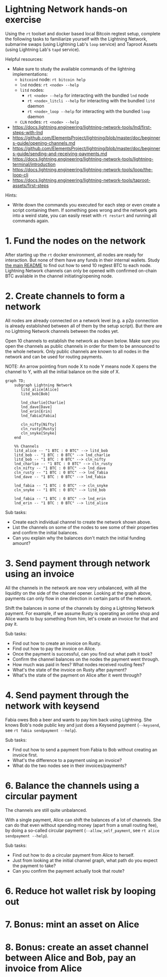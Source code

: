 # Lightning Network hands-on exercise

Using the `rt` toolset and docker based local Bitcoin regtest setup, complete
the following tasks to familiarize yourself with the Lightning Network,
submarine swaps (using Lightning Lab's `loop` service) and Taproot Assets (using
Lightning Lab's `tapd` service).

Helpful resources:
 * Make sure to study the available commands of the lightning implementations:
    + `bitcoind` node: `rt bitcoin help`
    + `lnd` nodes: `rt <node> --help`
    + `litd` nodes:
       + `rt <node> --help` for interacting with the bundled `lnd` node
       + `rt <node>_litcli --help` for interacting with the bundled `litd`
          daemon
       + `rt <node>_loop --help` for interacting with the bundled `loop` daemon
    + `CLN` nodes: `rt <node> --help`
 * https://docs.lightning.engineering/lightning-network-tools/lnd/first-steps-with-lnd
 * https://github.com/ElementsProject/lightning/blob/master/doc/beginners-guide/opening-channels.md
 * https://github.com/ElementsProject/lightning/blob/master/doc/beginners-guide/sending-and-receiving-payments.md
 * https://docs.lightning.engineering/lightning-network-tools/lightning-terminal/introduction
 * https://docs.lightning.engineering/lightning-network-tools/loop/the-loop-cli
 * https://docs.lightning.engineering/lightning-network-tools/taproot-assets/first-steps

Hints:
 * Write down the commands you executed for each step or even create a script
   containing them. If something goes wrong and the network gets into a weird
   state, you can easily reset with `rt restart` and running all commands again.

# 1. Fund the nodes on the network

After starting up the `rt` docker environment, all nodes are ready for
interaction. But none of them have any funds in their internal wallets.
Study [the main README](README.md) to find out how to send 10 regtest BTC to
each node. Lightning Network channels can only be opened with confirmed on-chain
BTC available in the channel initiating/opening node.

# 2. Create channels to form a network

All nodes are already connected on a network level (e.g. a p2p connection is
already established between all of them by the setup script).
But there are no Lightning Network channels between the nodes yet.

Open 10 channels to establish the network as shown below. Make sure you open the
channels as public channels in order for them to be announced to the whole
network. Only public channels are known to all nodes in the network and can be
used for routing payments.

NOTE: An arrow pointing from node X to node Y means node X opens the channel to
Y, with all the initial balance on the side of X.

```mermaid
graph TD;
    subgraph Lightning Network
       litd_alice[Alice]
       litd_bob[Bob]

       lnd_charlie[Charlie]
       lnd_dave[Dave]
       lnd_erin[Erin]
       lnd_fabia[Fabia]

       cln_nifty[Nifty]
       cln_rusty[Rusty]
       cln_snyke[Snyke]
    end

    %% Channels
    litd_alice -- "1 BTC : 0 BTC" --> litd_bob
    litd_bob -- "1 BTC : 0 BTC" --> lnd_charlie
    litd_bob -- "1 BTC : 0 BTC" --> cln_nifty
    lnd_charlie -- "1 BTC : 0 BTC" --> cln_rusty
    cln_nifty -- "1 BTC : 0 BTC" --> lnd_dave
    cln_rusty -- "1 BTC : 0 BTC" --> lnd_fabia
    lnd_dave -- "1 BTC : 0 BTC" --> lnd_fabia
    
    lnd_fabia -- "1 BTC : 0 BTC" --> cln_snyke
    cln_snyke -- "1 BTC : 0 BTC" --> litd_bob

    lnd_fabia -- "1 BTC : 0 BTC" --> lnd_erin
    lnd_erin -- "1 BTC : 0 BTC" --> litd_alice
```

Sub tasks:
 - Create each individual channel to create the network shown above.
 - List the channels on some of the nodes to see some of their properties and
   confirm the initial balances.
 - Can you explain why the balances don't match the initial funding amount?

# 3. Send payment through network using an invoice

All the channels in the network are now very unbalanced, with all the liquidity
on the side of the channel opener. Looking at the graph above, payments can only
flow in one direction in certain parts of the network.

Shift the balances in some of the channels by doing a Lightning Network payment.
For example, if we assume Rusty is operating an online shop and Alice wants to
buy something from him, let's create an invoice for that and pay it.

Sub tasks:
 - Find out how to create an invoice on Rusty.
 - Find out how to pay the invoice on Alice.
 - Once the payment is successful, can you find out what path it took?
 - Confirm the channel balances on the nodes the payment went through.
 - How much was paid in fees? What nodes received routing fees?
 - What's the state of the invoice on Rusty after payment?
 - What's the state of the payment on Alice after it went through?

# 4. Send payment through the network with keysend

Fabia owes Bob a beer and wants to pay him back using Lightning. She knows Bob's
node public key and just does a Keysend payment (`--keysend`, see
`rt fabia sendpayment --help`).

Sub tasks:
 - Find out how to send a payment from Fabia to Bob without creating an invoice
   first.
 - What's the difference to a payment using an invoice?
 - What do the two nodes see in their invoices/payments?

# 6. Balance the channels using a circular payment

The channels are still quite unbalanced.

With a single payment, Alice can shift the balances of a lot of channels. She
can do that even without spending money (apart from a small routing fee), by
doing a so-called circular payment (`--allow_self_payment`, see
`rt alice sendpayment --help`).

Sub tasks:
 - Find out how to do a circular payment from Alice to herself.
 - Just from looking at the initial channel graph, what path do you expect the
   payment to take?
 - Can you confirm the payment actually took that route?

# 6. Reduce hot wallet risk by looping out



# 7. Bonus: mint an asset on Alice
# 8. Bonus: create an asset channel between Alice and Bob, pay an invoice from Alice